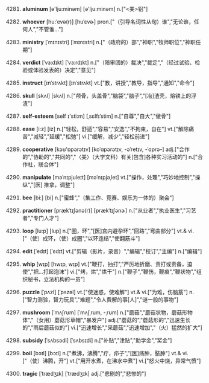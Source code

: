 4281. **aluminum**
[ə'lju:minəm]  [ə'lju:minəm]
n.["<美>铝"]  

4282. **whoever**
[hu:ˈevə(r)]  [huˈɛvɚ]
pron.["（引导名词性从句）谁","无论谁，任何人","不管谁…"]  

4283. **ministry**
[ˈmɪnɪstri]  [ˈmɪnɪstri]
n.["（政府的）部","神职","牧师职位","神职任期"]  

4284. **verdict**
[ˈvɜ:dɪkt]  [ˈvɜ:rdɪkt]
n.["（陪审团的）裁决","裁定","（经过试验、检验或体验发表的）决定","意见"]  

4285. **instruct**
[ɪnˈstrʌkt]  [ɪnˈstrʌkt]
vt.["教，讲授","教导，指导","通知","命令"]  

4286. **skull**
[skʌl]  [skʌl]
n.["颅骨，头盖骨","脑袋","脑子","[冶]渣壳，熔铁上的浮渣"]  

4287. **self-esteem**
[self ɪ'sti:m]  [ˌsɛlfɪˈstim]
n.["自尊","自大","傲骨"]  

4288. **ease**
[i:z]  [iz]
n.["轻松，舒适","容易","安逸","不拘束，自在"]  vt.["解除痛苦","减轻","延缓","松弛"]  vi.["缓解，减少","轻松前进"]  

4289. **cooperative**
[kəʊ'ɒpərətɪv]  [koˈɑpərətɪv, -əˈretɪv, -ˈɑprə-]
adj.["合作的","协助的","共同的","〈美〉（大学文科）有关[包含]各种实习活动的"]  n.["合作社，联合体"]  

4290. **manipulate**
[məˈnɪpjuleɪt]  [məˈnɪpjəˌlet]
vt.["操作，处理","巧妙地控制","操纵","[医] 推拿，调整"]  

4291. **bee**
[bi:]  [bi]
n.["蜜蜂","（集工作、竞赛、娱乐为一体的）聚会"]  

4292. **practitioner**
[prækˈtɪʃənə(r)]  [prækˈtɪʃənɚ]
n.["从业者","执业医生","习艺者","专门人才"]  

4293. **loop**
[lu:p]  [lup]
n.["圈，环","[医]宫内避孕环","回路","弯曲部分"]  vt.& vi.["（使）成环，（使）成圈","以环连结","使翻筋斗"]  

4294. **edit**
[ˈedɪt]  [ˈɛdɪt]
vt.["剪辑（影片，录音）","编辑","校订","主编"]  n.["编辑"]  

4295. **whip**
[wɪp]  [hwɪp, wɪp]
vt.["鞭打，抽打","严厉地折磨、责打或责备，迫使","把…打起泡沫"]  vi.["烤，烘","烘干"]  n.["鞭子","鞭伤，鞭痕","鞭状物","组织秘书，立法机构的一员"]  

4296. **puzzle**
[ˈpʌzl]  [ˈpʌzəl]
vt.["使迷惑，使难解"]  vt.& vi.["为难，伤脑筋"]  n.["智力测验，智力玩具","难题","令人费解的事[人]","谜一般的事物"]  

4297. **mushroom**
[ˈmʌʃrʊm]  [ˈmʌʃˌrum, -ˌrʊm]
n.["蘑菇","蘑菇状物，蘑菇形物体","（女用）蘑菇形草帽","暴发户"]  adj.["蘑菇的","蘑菇形的","迅速生长的","雨后蘑菇似的"]  vi.["迅速增长","采蘑菇","迅速增加","（火）猛然的扩大"]  

4298. **subsidy**
[ˈsʌbsədi]  [ˈsʌbsɪdi]
n.["补贴","津贴","助学金","奖金"]  

4299. **boil**
[bɔɪl]  [bɔɪl]
n.["煮沸，沸腾","疔，疖子","[医]疡肿，脓肿"]  vt.& vi.["（使）沸腾，开"]  vt.["用开水煮，在沸水中煮"]  vi.["怒火中烧，异常气愤"]  

4300. **tragic**
[ˈtrædʒɪk]  [ˈtrædʒɪk]
adj.["悲剧的","悲惨的"]  

